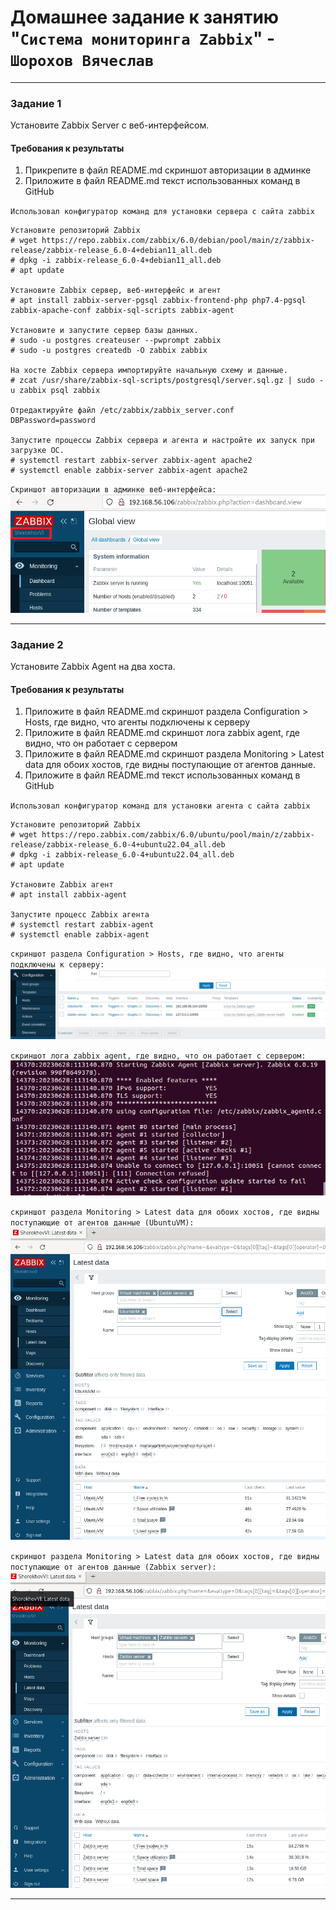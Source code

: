 # Домашнее задание к занятию "`Система мониторинга Zabbix`" - `Шорохов Вячеслав`

---

### Задание 1
Установите Zabbix Server с веб-интерфейсом.

#### Требования к результаты

1. Прикрепите в файл README.md скриншот авторизации в админке
2. Приложите в файл README.md текст использованных команд в GitHub

`Использовал конфигуратор команд для установки сервера с сайта zabbix`

```
Установите репозиторий Zabbix
# wget https://repo.zabbix.com/zabbix/6.0/debian/pool/main/z/zabbix-release/zabbix-release_6.0-4+debian11_all.deb
# dpkg -i zabbix-release_6.0-4+debian11_all.deb
# apt update

Установите Zabbix сервер, веб-интерфейс и агент
# apt install zabbix-server-pgsql zabbix-frontend-php php7.4-pgsql zabbix-apache-conf zabbix-sql-scripts zabbix-agent

Установите и запустите сервер базы данных.
# sudo -u postgres createuser --pwprompt zabbix
# sudo -u postgres createdb -O zabbix zabbix

На хосте Zabbix сервера импортируйте начальную схему и данные.
# zcat /usr/share/zabbix-sql-scripts/postgresql/server.sql.gz | sudo -u zabbix psql zabbix

Отредактируйте файл /etc/zabbix/zabbix_server.conf
DBPassword=password

Запустите процессы Zabbix сервера и агента и настройте их запуск при загрузке ОС.
# systemctl restart zabbix-server zabbix-agent apache2
# systemctl enable zabbix-server zabbix-agent apache2
```

`Скриншот авторизации в админке веб-интерфейса:`
![Скриншот 1](img/s1.png)


---

### Задание 2

Установите Zabbix Agent на два хоста.

#### Требования к результаты

1. Приложите в файл README.md скриншот раздела Configuration > Hosts, где видно, что агенты подключены к серверу
2. Приложите в файл README.md скриншот лога zabbix agent, где видно, что он работает с сервером
3. Приложите в файл README.md скриншот раздела Monitoring > Latest data для обоих хостов, где видны поступающие от агентов данные.
4. Приложите в файл README.md текст использованных команд в GitHub


`Использовал конфигуратор команд для установки агента с сайта zabbix`

```
Установите репозиторий Zabbix
# wget https://repo.zabbix.com/zabbix/6.0/ubuntu/pool/main/z/zabbix-release/zabbix-release_6.0-4+ubuntu22.04_all.deb
# dpkg -i zabbix-release_6.0-4+ubuntu22.04_all.deb
# apt update

Установите Zabbix агент
# apt install zabbix-agent

Запустите процесс Zabbix агента
# systemctl restart zabbix-agent
# systemctl enable zabbix-agent
```

`скриншот раздела Configuration > Hosts, где видно, что агенты подключены к серверу:`
![Скриншот 2](img/s2.1.png)

`скриншот лога zabbix agent, где видно, что он работает с сервером:`
![Скриншот 3](img/s2.2.png)

`скриншот раздела Monitoring > Latest data для обоих хостов, где видны поступающие от агентов данные (UbuntuVM):`
![Скриншот 4](img/s2.3.1.png)

`скриншот раздела Monitoring > Latest data для обоих хостов, где видны поступающие от агентов данные (Zabbix server):`
![Скриншот 5](img/s2.3.2.png)


---

